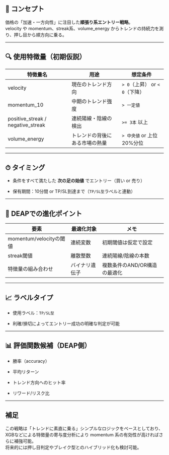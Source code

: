 
## 🧠 コンセプト

価格の「加速・一方向性」に注目した**順張り系エントリー戦略**。  
velocity や momentum、streak系、volume_energy からトレンドの持続力を測り、押し目から順方向に乗る。

---

## 🔍 使用特徴量（初期仮説）

|特徴量名|用途|想定条件|
|---|---|---|
|velocity|現在のトレンド方向|`> 0`（上昇） or `< 0`（下降）|
|momentum_10|中期のトレンド強度|`> 一定値`|
|positive_streak / negative_streak|連続陽線・陰線の検出|`>= 3本` 以上|
|volume_energy|トレンドの背後にある市場の熱量|`> 中央値` or 上位20%分位|

---

## ⏱ タイミング

- 条件をすべて満たした **次の足の始値** でエントリー（買い or 売り）
    
- 保有期間：10分間 or TP/SL到達まで（`TP/SL型`ラベルと連動）
    

---

## 🧬 DEAPでの進化ポイント

|要素|最適化対象|メモ|
|---|---|---|
|momentum/velocityの閾値|連続変数|初期閾値は仮定で設定|
|streak閾値|離散整数|連続陽線/陰線の本数|
|特徴量の組み合わせ|バイナリ遺伝子|複数条件のAND/OR構造の最適化|

---

## 📈 ラベルタイプ

- 使用ラベル：`TP/SL型`
    
- 利確/損切によってエントリー成功の明確な判定が可能
    

---

## 📊 評価関数候補（DEAP側）

- 勝率（accuracy）
    
- 平均リターン
    
- トレンド方向へのヒット率
    
- リワード/リスク比
    

---

## 補足

この戦略は「トレンドに素直に乗る」シンプルなロジックをベースとしており、  
XGBなどによる特徴量の寄与度分析により momentum 系の有効性が高ければさらに補強可能。  
将来的には押し目判定やブレイク型とのハイブリッド化も検討可能。